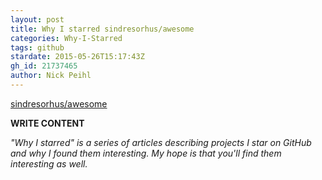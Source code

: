 ```yaml
---
layout: post
title: Why I starred sindresorhus/awesome
categories: Why-I-Starred
tags: github
stardate: 2015-05-26T15:17:43Z
gh_id: 21737465
author: Nick Peihl
---
```


[sindresorhus/awesome](https://github.com/sindresorhus/awesome)

**WRITE CONTENT**

*"Why I starred" is a series of articles describing projects I star on GitHub and why I found them interesting. My hope is that you'll find them interesting as well.*

